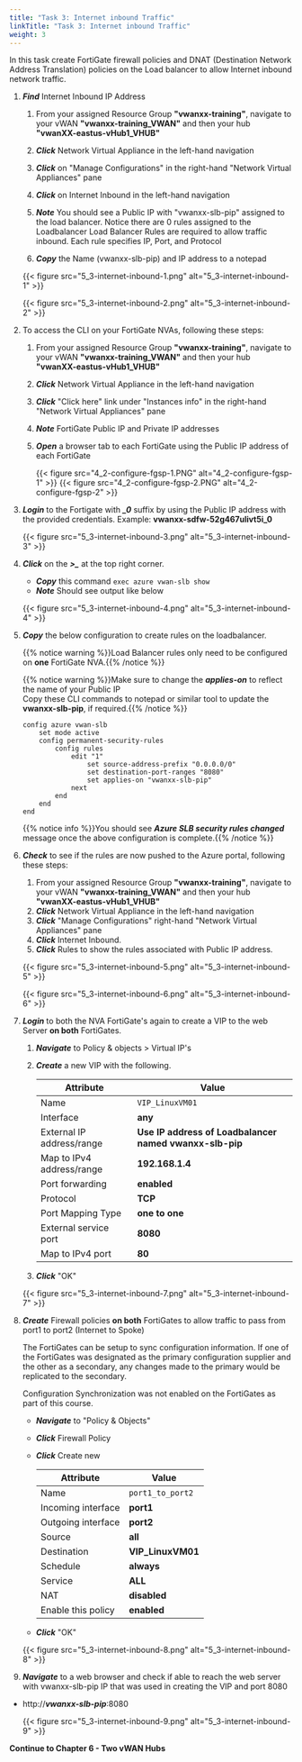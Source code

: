 ```yaml
---
title: "Task 3: Internet inbound Traffic"
linkTitle: "Task 3: Internet inbound Traffic"
weight: 3
---
```


In this task create FortiGate firewall policies and DNAT (Destination Network Address Translation) policies on the Load balancer to allow Internet inbound network traffic.

1. ***Find*** Internet Inbound IP Address

    1. From your assigned Resource Group **"vwanxx-training"**, navigate to your vWAN **"vwanxx-training_VWAN"** and then your hub **"vwanXX-eastus-vHub1_VHUB"**

    1. ***Click*** Network Virtual Appliance in the left-hand navigation
    1. ***Click*** on "Manage Configurations" in the right-hand "Network Virtual Appliances" pane
    1. ***Click*** on Internet Inbound in the left-hand navigation
    1. ***Note*** You should see a Public IP with "vwanxx-slb-pip" assigned to the load balancer. Notice there are 0 rules assigned to the Loadbalancer
        Load Balancer Rules are required to allow traffic inbound. Each rule specifies IP, Port, and Protocol
    1. ***Copy*** the Name (vwanxx-slb-pip) and IP address to a notepad

    {{< figure src="5_3-internet-inbound-1.png" alt="5_3-internet-inbound-1" >}}

    {{< figure src="5_3-internet-inbound-2.png" alt="5_3-internet-inbound-2" >}}

1. To access the CLI on your FortiGate NVAs, following these steps:

    1. From your assigned Resource Group **"vwanxx-training"**, navigate to your vWAN **"vwanxx-training_VWAN"** and then your hub **"vwanXX-eastus-vHub1_VHUB"**
    1. ***Click*** Network Virtual Appliance in the left-hand navigation
    1. ***Click*** "Click here" link under "Instances info" in the right-hand "Network Virtual Appliances" pane
    1. ***Note*** FortiGate Public IP and Private IP addresses
    1. ***Open*** a browser tab to each FortiGate using the Public IP address of each FortiGate

        {{< figure src="4_2-configure-fgsp-1.PNG" alt="4_2-configure-fgsp-1" >}}
        {{< figure src="4_2-configure-fgsp-2.PNG" alt="4_2-configure-fgsp-2" >}}

1. ***Login*** to the Fortigate with ***_0*** suffix by using the Public IP address with the provided credentials. Example: **vwanxx-sdfw-52g467ulivt5i_0**

    {{< figure src="5_3-internet-inbound-3.png" alt="5_3-internet-inbound-3" >}}

1. ***Click*** on the ***>_*** at the top right corner.

    - ***Copy*** this command `exec azure vwan-slb show`
    - ***Note*** Should see output like below

    {{< figure src="5_3-internet-inbound-4.png" alt="5_3-internet-inbound-4" >}}

1. ***Copy*** the below configuration to create rules on the loadbalancer. 

    {{% notice warning %}}Load Balancer rules only need to be configured on **one** FortiGate NVA.{{% /notice %}}

    {{% notice warning %}}Make sure to change the ***applies-on*** to reflect the name of your Public IP </br>
        Copy these CLI commands to notepad or similar tool to update the **vwanxx-slb-pip**, if required.{{% /notice %}}

    ```basic
    config azure vwan-slb
        set mode active
        config permanent-security-rules
            config rules
                edit "1"
                    set source-address-prefix "0.0.0.0/0"
                    set destination-port-ranges "8080"
                    set applies-on "vwanxx-slb-pip"
                next
            end
        end
    end
    ```

    {{% notice info %}}You should see ***Azure SLB security rules changed*** message once the above configuration is complete.{{% /notice %}}

1. ***Check*** to see if the rules are now pushed to the Azure portal, following these steps:

    1. From your assigned Resource Group **"vwanxx-training"**, navigate to your vWAN **"vwanxx-training_VWAN"** and then your hub **"vwanXX-eastus-vHub1_VHUB"**
    1. ***Click*** Network Virtual Appliance in the left-hand navigation
    1. ***Click*** "Manage Configurations" right-hand "Network Virtual Appliances" pane
    1. ***Click*** Internet Inbound.
    1. ***Click*** Rules to show the rules associated with Public IP address.

    {{< figure src="5_3-internet-inbound-5.png" alt="5_3-internet-inbound-5" >}}

    {{< figure src="5_3-internet-inbound-6.png" alt="5_3-internet-inbound-6" >}}

1. ***Login*** to both the NVA FortiGate's again to create a VIP to the web Server **on both** FortiGates.

    1. ***Navigate*** to Policy & objects > Virtual IP's
    1. ***Create*** a new VIP with the following.

        Attribute | Value
        -|-
        Name | `VIP_LinuxVM01`
        Interface | **any**
        External IP address/range | **Use IP address of Loadbalancer named vwanxx-slb-pip**
        Map to IPv4 address/range | **192.168.1.4**
        Port forwarding | **enabled**
        Protocol | **TCP**
        Port Mapping Type| **one to one**
        External service port | **8080**
        Map to IPv4 port | **80**

    1. ***Click*** "OK"

    {{< figure src="5_3-internet-inbound-7.png" alt="5_3-internet-inbound-7" >}}

1. ***Create*** Firewall policies **on both** FortiGates to allow traffic to pass from port1 to port2 (Internet to Spoke)

    The FortiGates can be setup to sync configuration information. If one of the FortiGates was designated as the primary configuration supplier and the other as a secondary, any changes made to the primary would be replicated to the secondary.

    Configuration Synchronization was not enabled on the FortiGates as part of this course.

    - ***Navigate*** to "Policy & Objects"
    - ***Click*** Firewall Policy
    - ***Click*** Create new

        Attribute | Value
        -|-
        Name | `port1_to_port2`
        Incoming interface | **port1**
        Outgoing interface | **port2**
        Source | **all**
        Destination | **VIP_LinuxVM01**
        Schedule | **always**
        Service | **ALL**
        NAT | **disabled**
        Enable this policy | **enabled**

    - ***Click*** "OK"

    {{< figure src="5_3-internet-inbound-8.png" alt="5_3-internet-inbound-8" >}}

1. ***Navigate*** to a web browser and check if able to reach the web server with vwanxx-slb-pip IP that was used in creating the VIP and port 8080

- http://***vwanxx-slb-pip***:8080

    {{< figure src="5_3-internet-inbound-9.png" alt="5_3-internet-inbound-9" >}}


**Continue to Chapter 6 - Two vWAN Hubs**

